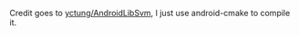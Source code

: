 Credit goes to [yctung/AndroidLibSvm](https://github.com/yctung/AndroidLibSvm), I just use android-cmake to compile it.
